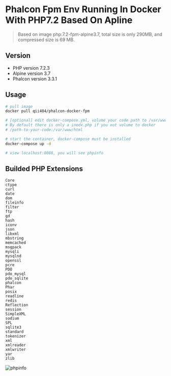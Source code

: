 # Phalcon Fpm Env Running In Docker With PHP7.2 Based On Apline

> Based on image php:7.2-fpm-alpine3.7, total size is only 290MB, and compressed size is 69 MB.


## Version

- PHP version 7.2.3
- Alpine version 3.7
- Phalcon version 3.3.1


## Usage

```bash
# pull image
docker pull qii404/phalcon-docker-fpm

# [optional] edit docker-compose.yml, volume your code path to /var/www/html
# By default there is only a inedx.php if you not volume to docker
# /path-to-your-code:/var/www/html

# start the container, docker-compose must be installed
docker-compose up -d

# view localhost:8088, you will see phpinfo
```


## Builded PHP Extensions

```
Core
ctype
curl
date
dom
fileinfo
filter
ftp
gd
hash
iconv
json
libxml
mbstring
memcached
msgpack
mysqli
mysqlnd
openssl
pcre
PDO
pdo_mysql
pdo_sqlite
phalcon
Phar
posix
readline
redis
Reflection
session
SimpleXML
sodium
SPL
sqlite3
standard
tokenizer
xml
xmlreader
xmlwriter
yar
zlib
```

![phpinfo](http://imgqn.qii404.me/%E6%B7%B1%E5%BA%A6%E6%88%AA%E5%9B%BE_%E9%80%89%E6%8B%A9%E5%8C%BA%E5%9F%9F_20180309174642.png)
